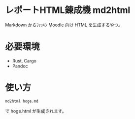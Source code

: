 # レポートHTML錬成機 md2html
Markdown からﾌｧｯｷﾝ Moodle 向け HTML を生成するやつ。

# 必要環境
* Rust, Cargo
* Pandoc

# 使い方
```
md2html hoge.md
```

で hoge.html が生成されます。
